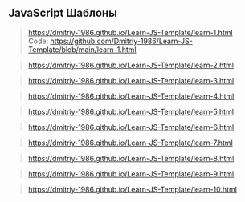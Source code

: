 JavaScript Шаблоны
---
>https://dmitriy-1986.github.io/Learn-JS-Template/learn-1.html <br>
>Code: https://github.com/Dmitriy-1986/Learn-JS-Template/blob/main/learn-1.html


>https://dmitriy-1986.github.io/Learn-JS-Template/learn-2.html

>https://dmitriy-1986.github.io/Learn-JS-Template/learn-3.html

>https://dmitriy-1986.github.io/Learn-JS-Template/learn-4.html

>https://dmitriy-1986.github.io/Learn-JS-Template/learn-5.html

>https://dmitriy-1986.github.io/Learn-JS-Template/learn-6.html

>https://dmitriy-1986.github.io/Learn-JS-Template/learn-7.html

>https://dmitriy-1986.github.io/Learn-JS-Template/learn-8.html

>https://dmitriy-1986.github.io/Learn-JS-Template/learn-9.html

>https://dmitriy-1986.github.io/Learn-JS-Template/learn-10.html

